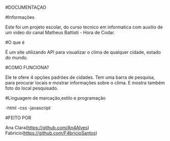 #DOCUMENTAÇAO


#Informações

Este foi um projeto escolar, do curso tecnico em informatica com auxilio de um video do canal Matheus Battisti - Hora de Codar.


#O que é

É um site utilizando API para visualizar o clima de qualquer cidade, estado do mundo. 


#COMO FUNCIONA?

Ele te ofere 4 opções padrões de cidades. Tem uma barra de pesquisa, para procurar locais e mostrar informações sobre o clima.
E mostra também foto do local pesquisado.


#Linguagem de marcação,estilo e programação

-html
-css
-javascript


#FEITO POR

Ana Clara(https://github.com/An4Alves)
Fabricio(https://github.com/F4bricioSantos)

